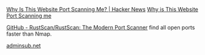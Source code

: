 
[Why Is This Website Port Scanning Me? | Hacker News](https://news.ycombinator.com/item?id=23246170)
[Why is This Website Port Scanning me](https://nullsweep.com/why-is-this-website-port-scanning-me/)

[GitHub - RustScan/RustScan: The Modern Port Scanner](https://github.com/RustScan/RustScan)
find all open ports faster than Nmap.

[adminsub.net](https://www.adminsub.net/tcp-udp-port-finder)
